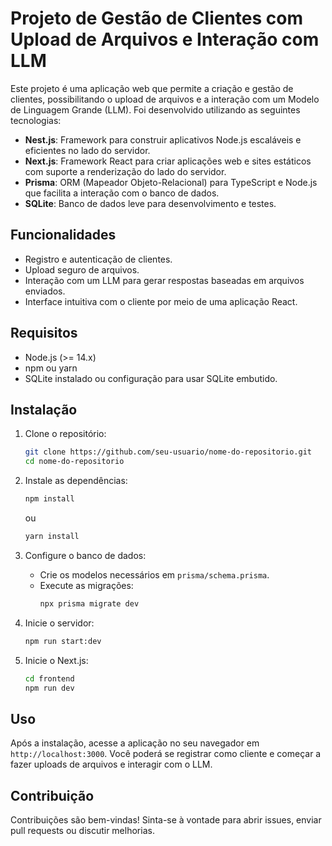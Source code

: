 # Projeto de Gestão de Clientes com Upload de Arquivos e Interação com LLM  

Este projeto é uma aplicação web que permite a criação e gestão de clientes, possibilitando o upload de arquivos e a interação com um Modelo de Linguagem Grande (LLM). Foi desenvolvido utilizando as seguintes tecnologias:  

- **Nest.js**: Framework para construir aplicativos Node.js escaláveis e eficientes no lado do servidor.  
- **Next.js**: Framework React para criar aplicações web e sites estáticos com suporte a renderização do lado do servidor.  
- **Prisma**: ORM (Mapeador Objeto-Relacional) para TypeScript e Node.js que facilita a interação com o banco de dados.  
- **SQLite**: Banco de dados leve para desenvolvimento e testes.  

## Funcionalidades  

- Registro e autenticação de clientes.  
- Upload seguro de arquivos.  
- Interação com um LLM para gerar respostas baseadas em arquivos enviados.  
- Interface intuitiva com o cliente por meio de uma aplicação React.  

## Requisitos  

- Node.js (>= 14.x)  
- npm ou yarn  
- SQLite instalado ou configuração para usar SQLite embutido.  

## Instalação  

1. Clone o repositório:  
   ```bash  
   git clone https://github.com/seu-usuario/nome-do-repositorio.git  
   cd nome-do-repositorio

2. Instale as dependências:
   ```bash
   npm install
   ```
   ou
   ```bash
   yarn install
   ```

3. Configure o banco de dados:
   - Crie os modelos necessários em `prisma/schema.prisma`.
   - Execute as migrações:
     ```bash
     npx prisma migrate dev
     ```

4. Inicie o servidor:
   ```bash
   npm run start:dev
   ```

5. Inicie o Next.js:
   ```bash
   cd frontend
   npm run dev
   ```

## Uso

Após a instalação, acesse a aplicação no seu navegador em `http://localhost:3000`. Você poderá se registrar como cliente e começar a fazer uploads de arquivos e interagir com o LLM.

## Contribuição

Contribuições são bem-vindas! Sinta-se à vontade para abrir issues, enviar pull requests ou discutir melhorias.